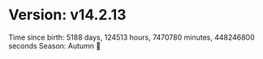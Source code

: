 # Version: v14.2.13
Time since birth: 5188 days, 124513 hours, 7470780 minutes, 448246800 seconds
Season: Autumn 🍁
